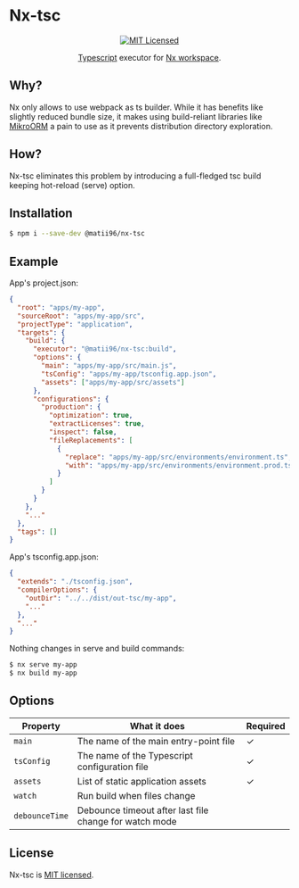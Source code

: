 # Nx-tsc

<div align="center">

[![MIT Licensed](https://img.shields.io/badge/License-MIT-brightgreen)](/LICENSE)

[Typescript](https://www.typescriptlang.org) executor for [Nx workspace](https://nx.dev).

</div>

## Why?

Nx only allows to use webpack as ts builder. While it has benefits like slightly reduced bundle size, it makes using build-reliant libraries like [MikroORM](https://mikro-orm.io) a pain to use as it prevents distribution directory exploration.

## How?

Nx-tsc eliminates this problem by introducing a full-fledged tsc build keeping hot-reload (serve) option.

## Installation

```bash
$ npm i --save-dev @matii96/nx-tsc
```

## Example

App's project.json:

```json
{
  "root": "apps/my-app",
  "sourceRoot": "apps/my-app/src",
  "projectType": "application",
  "targets": {
    "build": {
      "executor": "@matii96/nx-tsc:build",
      "options": {
        "main": "apps/my-app/src/main.js",
        "tsConfig": "apps/my-app/tsconfig.app.json",
        "assets": ["apps/my-app/src/assets"]
      },
      "configurations": {
        "production": {
          "optimization": true,
          "extractLicenses": true,
          "inspect": false,
          "fileReplacements": [
            {
              "replace": "apps/my-app/src/environments/environment.ts",
              "with": "apps/my-app/src/environments/environment.prod.ts"
            }
          ]
        }
      }
    },
    "..."
  },
  "tags": []
}
```

App's tsconfig.app.json:

```json
{
  "extends": "./tsconfig.json",
  "compilerOptions": {
    "outDir": "../../dist/out-tsc/my-app",
    "..."
  },
  "..."
}
```

Nothing changes in serve and build commands:

```bash
$ nx serve my-app
$ nx build my-app
```

## Options

| Property       | What it does                                           | Required |
| -------------- | ------------------------------------------------------ | -------- |
| `main`         | The name of the main entry-point file                  | &check;  |
| `tsConfig`     | The name of the Typescript configuration file          | &check;  |
| `assets`       | List of static application assets                      | &check;  |
| `watch`        | Run build when files change                            |          |
| `debounceTime` | Debounce timeout after last file change for watch mode |          |

## License

Nx-tsc is [MIT licensed](LICENSE).

